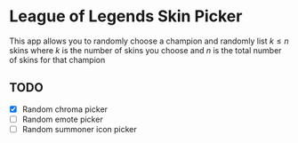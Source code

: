 # League of Legends Skin Picker

This app allows you to randomly choose a champion and randomly list $k\le n$ skins where $k$ is the number of skins you choose and $n$ is the total number of skins for that champion


## TODO

- [x] Random chroma picker
- [ ] Random emote picker
- [ ] Random summoner icon picker